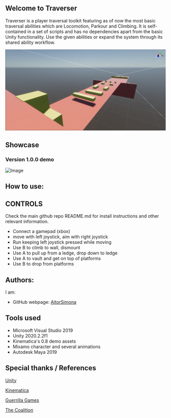 ## Welcome to Traverser

Traverser is a player traversal toolkit featuring as of now the most basic traversal abilities which are 
Locomotion, Parkour and Climbing. It is self-contained in a set of scripts and has no dependencies apart 
from the basic Unity functionality. Use the given abilities or expand the system through its shared 
ability workflow.

![Image](docs/Welcome.PNG)

## Showcase

### Version 1.0.0 demo

![Image](docs/Showcase.gif)

## How to use:

## CONTROLS

Check the main github repo README.md for install instructions and other relevant information.

- Connect a gamepad (xbox)
- move with left joystick, aim with right joystick
- Run keeping left joystick pressed while moving
- Use B to climb to wall, dismount
- Use A to pull up from a ledge, drop down to ledge
- Use A to vault and get on top of platforms
- Use B to drop from platforms

## Authors:

I am:

* GitHub webpage: [AitorSimona](https://aitorsimona.github.io/)

## Tools used

- Microsoft Visual Studio 2019
- Unity 2020.2.2f1
- Kinematica's 0.8 demo assets
- Mixamo character and several animations
- Autodesk Maya 2019

## Special thanks / References

[Unity](https://unity.com/)

[Kinematica](https://docs.unity3d.com/Packages/com.unity.kinematica@0.8/manual/index.html)

[Guerrilla Games](https://www.youtube.com/watch?v=LrLHsbTK5bM&ab_channel=GDC)

[The Coalition](https://www.gdcvault.com/play/1024219/Motion-Warping-in-Gears-of)